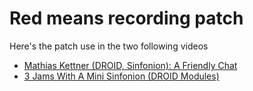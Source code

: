 # Red means recording patch

Here's the patch use in the two following videos
- [Mathias Kettner (DROID, Sinfonion): A Friendly Chat](https://www.youtube.com/watch?v=TywC5ylXHu4)
- [3 Jams With A Mini Sinfonion (DROID Modules)](https://www.youtube.com/watch?v=MdQVssRnaOY)
